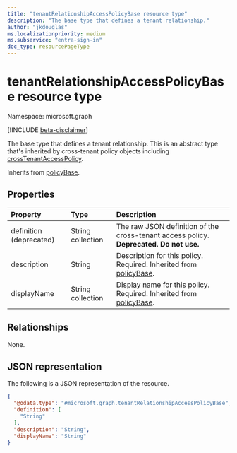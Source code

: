 ```yaml
---
title: "tenantRelationshipAccessPolicyBase resource type"
description: "The base type that defines a tenant relationship."
author: "jkdouglas"
ms.localizationpriority: medium
ms.subservice: "entra-sign-in"
doc_type: resourcePageType
---
```


# tenantRelationshipAccessPolicyBase resource type

Namespace: microsoft.graph

[!INCLUDE [beta-disclaimer](../../includes/beta-disclaimer.md)]

The base type that defines a tenant relationship. This is an abstract type that's inherited by cross-tenant policy objects including [crossTenantAccessPolicy](crosstenantaccesspolicy.md).

Inherits from [policyBase](policybase.md).

## Properties

|Property|Type|Description|
|:---|:---|:---|
| definition (deprecated) | String collection | The raw JSON definition of the cross-tenant access policy. **Deprecated. Do not use.** |
| description | String | Description for this policy. Required. Inherited from [policyBase](../resources/policybase.md). |
| displayName | String collection | Display name for this policy. Required. Inherited from [policyBase](../resources/policybase.md). |

## Relationships

None.

## JSON representation

The following is a JSON representation of the resource.
<!-- {
  "blockType": "resource",
  "keyProperty": "id",
  "@odata.type": "microsoft.graph.tenantRelationshipAccessPolicyBase",
  "baseType": "microsoft.graph.policyBase",
  "openType": false
}
-->

``` json
{
  "@odata.type": "#microsoft.graph.tenantRelationshipAccessPolicyBase",
  "definition": [
    "String"
  ],
  "description": "String",
  "displayName": "String"
}
```

<!--
{
  "type": "#page.annotation",
  "description": "tenantRelationshipAccessPolicyBase resource type",
  "keywords": "",
  "section": "documentation",
  "tocPath": "",
  "suppressions": [
    "Error: Property 'definition' found in resource definition for 'microsoft.graph.tenantRelationshipAccessPolicyBase', but not described in markdown table."
  ]
}
-->